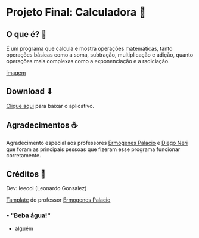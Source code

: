 # Projeto Final: Calculadora 🧮

## O que é? 📜
É um programa que calcula e mostra operações matemáticas, tanto operações básicas como a soma, subtração, multiplicação e adição, quanto operações mais complexas como a exponenciação e a radiciação.

[imagem](Capturar.PNG)

## Download ⬇
[Clique aqui](ProjetoCalculadora-main.zip) para baixar o aplicativo.

## Agradecimentos ☕
Agradecimento especial aos professores [Ermogenes Palacio](https://github.com/ermogenes) e [Diego Neri](https://github.com/diegoneri) que foram as principais pessoas que fizeram esse programa funcionar corretamente.

## Créditos 📎
Dev: leeool (Leonardo Gonsalez)

[Tamplate](https://github.com/ermogenes/calculadora-2022) do professor [Ermogenes Palacio](https://github.com/ermogenes)

### - "Beba água!"
  - alguém
